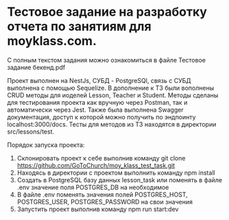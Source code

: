 # Тестовое задание на разработку отчета по занятиям для moyklass.com.
С полным текстом задания можно ознакомиться в файле Тестовое задание бекенд.pdf

Проект выполнен на NestJs, СУБД - PostgreSQl, связь с СУБД выполнена с помощью Sequelize.
В дополнение к ТЗ были вополнены CRUD методы для иоделей Lesson, Teacher и Student. Методы сделаны для тестирования проекта как вручную через Postman, так и автоматически через Jest.
Также была выполнена Swagger документация, доступ к которой можно получить по эндпоинту localhost:3000/docs.
Тесты для методов из ТЗ находятся в директории src/lessons/test.

Порядок запуска проекта:
1. Склонировать проект к себе выполнив команду git clone https://github.com/GoToChurch/moy_klass_test_task.git
2. Находясь в директории с проектом выполнить команду npm install
3. Создать в PostgreSQL базу данных lesson_task или поменять в файле .env значение поля POSTGRES_DB на необходимое
4. В файле .env поменять значения полей POSTGRES_HOST, POSTGRES_USER, POSTGRES_PASSWORD на свои значения
5. Запустить проект выполнив команду npm run start:dev

